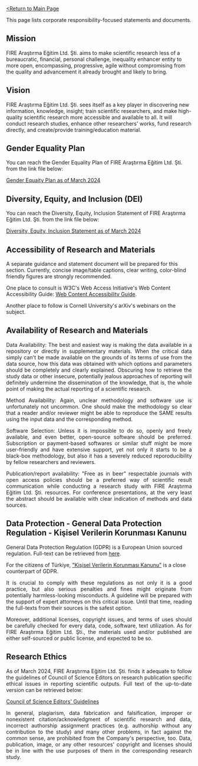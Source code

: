 [<Return to Main Page](README.md)
<br>

This page lists corporate responsibility-focused statements and documents.

## Mission

FIRE Araştırma Eğitim Ltd. Şti. aims to make scientific research less of a bureaucratic, financial, personal challenge, inequality enhancer entity to more open, encompassing, progressive, agile without compromising from the quality and advancement it already brought and likely to bring.


## Vision

FIRE Araştırma Eğitim Ltd. Şti. sees itself as a key player in discovering new information, knowledge, insight; train scientific researchers, and make high-quality scientific research more accessible and available to all. It will conduct research studies, enhance other researchers' works, fund research directly, and create/provide training/education material.



## Gender Equality Plan

You can reach the Gender Equality Plan of FIRE Araştırma Eğitim Ltd. Şti. from the link file below:

[Gender Equaity Plan as of March 2024](GEP.pdf)

## Diversity, Equity, and Inclusion (DEI)

You can reach the Diversity, Equity, Inclusion Statement of FIRE Araştırma Eğitim Ltd. Şti. from the link file below:

[Diversity, Equity, Inclusion Statement as of March 2024](DEI.pdf)

## Accessibility of Research and Materials

A separate guidance and statement document will be prepared for this section. Currently, concise image/table captions, clear writing, color-blind friendly figures are strongly recommended. 
  
One place to consult is W3C's Web Access Initiative's Web Content Accessibility Guide:
[Web Content Accessibility Guide](https://www.w3.org/WAI/standards-guidelines/wcag/). 

Another place to follow is Cornell University's arXiv's webinars on the subject. 

## Availability of Research and Materials

<div align="justify">
  
Data Availability: The best and easiest way is making the data available in a repository or directly in supplementary materials. When the critical data simply can't be made available on the grounds of its terms of use from the data source, how this data was obtained with which options and parameters should be completely and clearly explained. Obscuring how to retrieve the study data or other insecure, potentially jealous approaches of reporting will definitely undermine the dissemination of the knowledge, that is, the whole point of making the actual reporting of a scientific research.

</div>

<div align="justify">
  
Method Availability: Again, unclear methodology and software use is unfortunately not uncommon. One should make the methodology so clear that a reader and/or reviewer might be able to reproduce the SAME results using the input data and the corresponding method. 

</div>

<div align="justify">
  
Software Selection: Unless it is impossible to do so, openly and freely available, and even better, open-source software should be preferred. Subscription or payment-based softwares or similar stuff might be more user-friendly and have extensive support, yet not only it starts to be a black-box methodology, but also it has a severely reduced reporoducibility by fellow researchers and reviewers.

</div>

<div align="justify">
  
Publication/report availability: "Free as in beer" respectable journals with open access policies should be a preferred way of scientific result communication while conducting a research study with FIRE Araştırma Eğitim Ltd. Şti. resources. For conference presentations, at the very least the abstract should be available with clear indication of methods and data sources. 

</div>

## Data Protection - General Data Protection Regulation - Kişisel Verilerin Korunması Kanunu

General Data Protection Regulation (GDPR) is a European Union sourced regulation. Full-text can be retrieved from [here](https://gdpr-info.eu/).

For the citizens of Türkiye, ["Kişisel Verilerin Korunması Kanunu"](https://kvkk.gov.tr/) is a close counterpart of GDPR. 

<div align="justify">
  
It is crucial to comply with these regulations as not only it is a good practice, but also serious penalties and fines might originate from potentially harmless-looking misconducts. A guideline will be prepared with the support of expert attorneys on this critical issue. Until that time, reading the full-texts from their sources is the safest option.

</div>

<div align="justify">
  
Moreover, additional licenses, copyright issues, and terms of uses should be carefully checked for every data, code, software, text utilization. As for FIRE Araştırma Eğitim Ltd. Şti., the materials used and/or published are either self-sourced or public license, and expected to be so. 

</div>

## Research Ethics

<div align="justify">
  
As of March 2024, FIRE Araştırma Eğitim Ltd. Şti. finds it adequate to follow the guidelines of Council of Science Editors on research publication specific ethical issues in reporting scientific outputs. Full text of the up-to-date version can be retrieved below:
</div>

[Council of Science Editors' Guidelines](https://www.councilscienceeditors.org/recommendations-for-promoting-integrity-in-scientific-journal-publications)



<div align="justify">
  
In general, plagiarism, data fabrication and falsification, improper or nonexistent citation/acknowledgment of scientific research and data, incorrect authorship assignment practices (e.g. authorship without any contribution to the study) and many other problems, in fact against the common sense, are prohibited from the Company's perspective, too. Data, publication, image, or any other resources' copyright and licenses should be in line with the use purposes of them in the corresponding research study.

</div>

